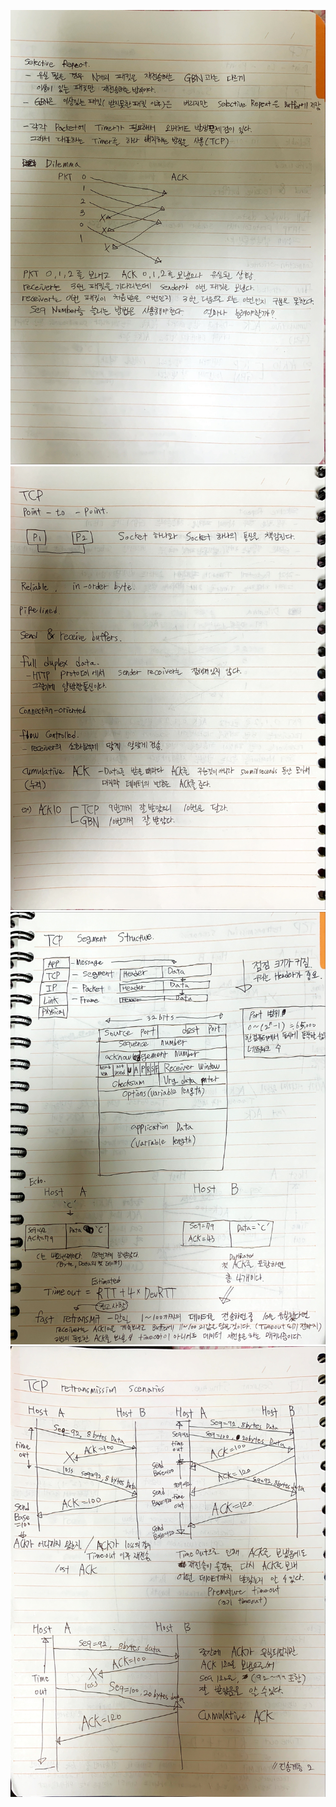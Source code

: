 ![image1](../../README/NetworkImage/07.JPG)
![image2](../../README/NetworkImage/08.JPG)
![image3](../../README/NetworkImage/09.JPG)
![image4](../../README/NetworkImage/10.JPG)
